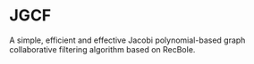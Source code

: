 # JGCF
A simple, efficient and effective Jacobi polynomial-based graph collaborative filtering algorithm based on RecBole.
